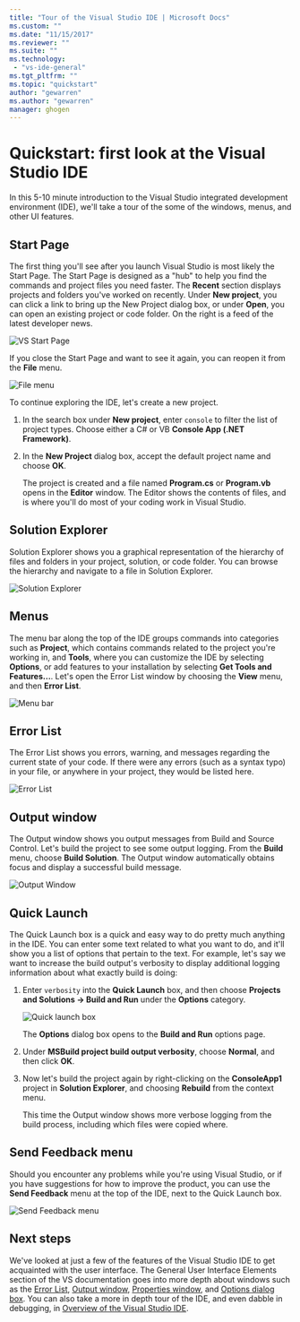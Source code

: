 ```yaml
---
title: "Tour of the Visual Studio IDE | Microsoft Docs"
ms.custom: ""
ms.date: "11/15/2017"
ms.reviewer: ""
ms.suite: ""
ms.technology:
 - "vs-ide-general"
ms.tgt_pltfrm: ""
ms.topic: "quickstart"
author: "gewarren"
ms.author: "gewarren"
manager: ghogen
---
```

# Quickstart: first look at the Visual Studio IDE

In this 5-10 minute introduction to the Visual Studio integrated development environment (IDE), we'll take a tour of the some of the windows, menus, and other UI features.

## Start Page

The first thing you'll see after you launch Visual Studio is most likely the Start Page. The Start Page is designed as a "hub" to help you find the commands and project files you need faster. The **Recent** section displays projects and folders you've worked on recently. Under **New project**, you can click a link to bring up the New Project dialog box, or under **Open**, you can open an existing project or code folder. On the right is a feed of the latest developer news.

![VS Start Page](media/quickstart-IDE-start-page.png)

If you close the Start Page and want to see it again, you can reopen it from the **File** menu.

![File menu](media/quickstart-IDE-file-menu-large.png)

To continue exploring the IDE, let's create a new project.

1. In the search box under **New project**, enter `console` to filter the list of project types. Choose either a C# or VB **Console App (.NET Framework)**.

1. In the **New Project** dialog box, accept the default project name and choose **OK**.

   The project is created and a file named **Program.cs** or **Program.vb** opens in the **Editor** window. The Editor shows the contents of files, and is where you'll do most of your coding work in Visual Studio.

## Solution Explorer

Solution Explorer shows you a graphical representation of the hierarchy of files and folders in your project, solution, or code folder. You can browse the hierarchy and navigate to a file in Solution Explorer.

![Solution Explorer](media/quickstart-IDE-solution-explorer.png)

## Menus

The menu bar along the top of the IDE groups commands into categories such as **Project**, which contains commands related to the project you're working in, and **Tools**, where you can customize the IDE by selecting **Options**, or add features to your installation by selecting **Get Tools and Features...**. Let's open the Error List window by choosing the **View** menu, and then **Error List**.

![Menu bar](media/quickstart-IDE-menu-bar.png)

## Error List

The Error List shows you errors, warning, and messages regarding the current state of your code. If there were any errors (such as a syntax typo) in your file, or anywhere in your project, they would be listed here.

![Error List](media/quickstart-IDE-error-list.png)

## Output window

The Output window shows you output messages from Build and Source Control. Let's build the project to see some output logging. From the **Build** menu, choose **Build Solution**. The Output window automatically obtains focus and display a successful build message.

![Output Window](media/quickstart-IDE-output.png)

## Quick Launch

The Quick Launch box is a quick and easy way to do pretty much anything in the IDE. You can enter some text related to what you want to do, and it'll show you a list of options that pertain to the text. For example, let's say we want to increase the build output's verbosity to display additional logging information about what exactly build is doing:

1. Enter `verbosity` into the **Quick Launch** box, and then choose **Projects and Solutions -> Build and Run** under the **Options** category.

   ![Quick launch box](media/quickstart-IDE-quick-launch.png)

   The **Options** dialog box opens to the **Build and Run** options page.

1. Under **MSBuild project build output verbosity**, choose **Normal**, and then click **OK**.

1. Now let's build the project again by right-clicking on the **ConsoleApp1** project in **Solution Explorer**, and choosing **Rebuild** from the context menu.

   This time the Output window shows more verbose logging from the build process, including which files were copied where.

## Send Feedback menu

Should you encounter any problems while you're using Visual Studio, or if you have suggestions for how to improve the product, you can use the **Send Feedback** menu at the top of the IDE, next to the Quick Launch box.

![Send Feedback menu](media/quickstart-IDE-send-feedback.png)

## Next steps

We've looked at just a few of the features of the Visual Studio IDE to get acquainted with the user interface. The General User Interface Elements section of the VS documentation goes into more depth about windows such as the [Error List](../ide/reference/error-list-window.md), [Output window](../ide/reference/output-window.md), [Properties window](../ide/reference/properties-window.md), and [Options dialog box](../ide/reference/options-dialog-box-visual-studio.md). You can also take a more in depth tour of the IDE, and even dabble in debugging, in [Overview of the Visual Studio IDE](../ide/visual-studio-ide.md).